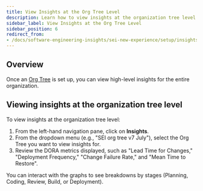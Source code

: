 ```yaml
---
title: View Insights at the Org Tree Level
description: Learn how to view insights at the organization tree level in SEI 2.0.
sidebar_label: View Insights at the Org Tree Level
sidebar_position: 6
redirect_from:
- /docs/software-engineering-insights/sei-new-experience/setup/insights
---
```


## Overview

Once an [Org Tree](../setup-org-tree) is set up, you can view high-level insights for the entire organization.

## Viewing insights at the organization tree level

To view insights at the organization tree level:

1. From the left-hand navigation pane, click on **Insights**.
1. From the dropdown menu (e.g., "SEI org tree v7 July"), select the Org Tree you want to view insights for.
1. Review the DORA metrics displayed, such as "Lead Time for Changes," "Deployment Frequency," "Change Failure Rate," and "Mean Time to Restore".

You can interact with the graphs to see breakdowns by stages (Planning, Coding, Review, Build, or Deployment).
